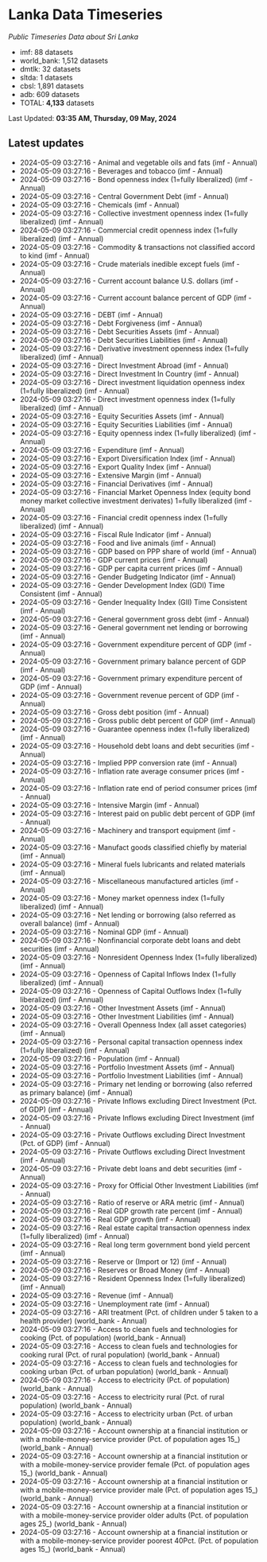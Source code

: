 # Lanka Data Timeseries
*Public Timeseries Data about Sri Lanka*

* imf: 88 datasets
* world_bank: 1,512 datasets
* dmtlk: 32 datasets
* sltda: 1 datasets
* cbsl: 1,891 datasets
* adb: 609 datasets
* TOTAL: **4,133** datasets

Last Updated: **03:35 AM, Thursday, 09 May, 2024**

## Latest updates

* 2024-05-09 03:27:16 - Animal and vegetable oils and fats (imf - Annual)
* 2024-05-09 03:27:16 - Beverages and tobacco (imf - Annual)
* 2024-05-09 03:27:16 - Bond openness index (1=fully liberalized) (imf - Annual)
* 2024-05-09 03:27:16 - Central Government Debt (imf - Annual)
* 2024-05-09 03:27:16 - Chemicals (imf - Annual)
* 2024-05-09 03:27:16 - Collective investment openness index (1=fully liberalized) (imf - Annual)
* 2024-05-09 03:27:16 - Commercial credit openness index (1=fully liberalized) (imf - Annual)
* 2024-05-09 03:27:16 - Commodity & transactions not classified accord to kind (imf - Annual)
* 2024-05-09 03:27:16 - Crude materials inedible except fuels (imf - Annual)
* 2024-05-09 03:27:16 - Current account balance U.S. dollars (imf - Annual)
* 2024-05-09 03:27:16 - Current account balance percent of GDP (imf - Annual)
* 2024-05-09 03:27:16 - DEBT (imf - Annual)
* 2024-05-09 03:27:16 - Debt Forgiveness (imf - Annual)
* 2024-05-09 03:27:16 - Debt Securities Assets (imf - Annual)
* 2024-05-09 03:27:16 - Debt Securities Liabilities (imf - Annual)
* 2024-05-09 03:27:16 - Derivative investment openness index (1=fully liberalized) (imf - Annual)
* 2024-05-09 03:27:16 - Direct Investment Abroad (imf - Annual)
* 2024-05-09 03:27:16 - Direct Investment In Country (imf - Annual)
* 2024-05-09 03:27:16 - Direct investment liquidation openness index (1=fully liberalized) (imf - Annual)
* 2024-05-09 03:27:16 - Direct investment openness index (1=fully liberalized) (imf - Annual)
* 2024-05-09 03:27:16 - Equity Securities Assets (imf - Annual)
* 2024-05-09 03:27:16 - Equity Securities Liabilities (imf - Annual)
* 2024-05-09 03:27:16 - Equity openness index (1=fully liberalized) (imf - Annual)
* 2024-05-09 03:27:16 - Expenditure (imf - Annual)
* 2024-05-09 03:27:16 - Export Diversification Index (imf - Annual)
* 2024-05-09 03:27:16 - Export Quality Index (imf - Annual)
* 2024-05-09 03:27:16 - Extensive Margin (imf - Annual)
* 2024-05-09 03:27:16 - Financial Derivatives (imf - Annual)
* 2024-05-09 03:27:16 - Financial Market Openness Index (equity bond money market collective investment derivates) 1=fully liberalized (imf - Annual)
* 2024-05-09 03:27:16 - Financial credit openness index (1=fully liberalized) (imf - Annual)
* 2024-05-09 03:27:16 - Fiscal Rule Indicator (imf - Annual)
* 2024-05-09 03:27:16 - Food and live animals (imf - Annual)
* 2024-05-09 03:27:16 - GDP based on PPP share of world (imf - Annual)
* 2024-05-09 03:27:16 - GDP current prices (imf - Annual)
* 2024-05-09 03:27:16 - GDP per capita current prices (imf - Annual)
* 2024-05-09 03:27:16 - Gender Budgeting Indicator (imf - Annual)
* 2024-05-09 03:27:16 - Gender Development Index (GDI) Time Consistent (imf - Annual)
* 2024-05-09 03:27:16 - Gender Inequality Index (GII) Time Consistent (imf - Annual)
* 2024-05-09 03:27:16 - General government gross debt (imf - Annual)
* 2024-05-09 03:27:16 - General government net lending or borrowing (imf - Annual)
* 2024-05-09 03:27:16 - Government expenditure percent of GDP (imf - Annual)
* 2024-05-09 03:27:16 - Government primary balance percent of GDP (imf - Annual)
* 2024-05-09 03:27:16 - Government primary expenditure percent of GDP (imf - Annual)
* 2024-05-09 03:27:16 - Government revenue percent of GDP (imf - Annual)
* 2024-05-09 03:27:16 - Gross debt position (imf - Annual)
* 2024-05-09 03:27:16 - Gross public debt percent of GDP (imf - Annual)
* 2024-05-09 03:27:16 - Guarantee openness index (1=fully liberalized) (imf - Annual)
* 2024-05-09 03:27:16 - Household debt loans and debt securities (imf - Annual)
* 2024-05-09 03:27:16 - Implied PPP conversion rate (imf - Annual)
* 2024-05-09 03:27:16 - Inflation rate average consumer prices (imf - Annual)
* 2024-05-09 03:27:16 - Inflation rate end of period consumer prices (imf - Annual)
* 2024-05-09 03:27:16 - Intensive Margin (imf - Annual)
* 2024-05-09 03:27:16 - Interest paid on public debt percent of GDP (imf - Annual)
* 2024-05-09 03:27:16 - Machinery and transport equipment (imf - Annual)
* 2024-05-09 03:27:16 - Manufact goods classified chiefly by material (imf - Annual)
* 2024-05-09 03:27:16 - Mineral fuels lubricants and related materials (imf - Annual)
* 2024-05-09 03:27:16 - Miscellaneous manufactured articles (imf - Annual)
* 2024-05-09 03:27:16 - Money market openness index (1=fully liberalized) (imf - Annual)
* 2024-05-09 03:27:16 - Net lending or borrowing (also referred as overall balance) (imf - Annual)
* 2024-05-09 03:27:16 - Nominal GDP (imf - Annual)
* 2024-05-09 03:27:16 - Nonfinancial corporate debt loans and debt securities (imf - Annual)
* 2024-05-09 03:27:16 - Nonresident Openness Index (1=fully liberalized) (imf - Annual)
* 2024-05-09 03:27:16 - Openness of Capital Inflows Index (1=fully liberalized) (imf - Annual)
* 2024-05-09 03:27:16 - Openness of Capital Outflows Index (1=fully liberalized) (imf - Annual)
* 2024-05-09 03:27:16 - Other Investment Assets (imf - Annual)
* 2024-05-09 03:27:16 - Other Investment Liabilities (imf - Annual)
* 2024-05-09 03:27:16 - Overall Openness Index (all asset categories) (imf - Annual)
* 2024-05-09 03:27:16 - Personal capital transaction openness index (1=fully liberalized) (imf - Annual)
* 2024-05-09 03:27:16 - Population (imf - Annual)
* 2024-05-09 03:27:16 - Portfolio Investment Assets (imf - Annual)
* 2024-05-09 03:27:16 - Portfolio Investment Liabilities (imf - Annual)
* 2024-05-09 03:27:16 - Primary net lending or borrowing (also referred as primary balance) (imf - Annual)
* 2024-05-09 03:27:16 - Private Inflows excluding Direct Investment (Pct. of GDP) (imf - Annual)
* 2024-05-09 03:27:16 - Private Inflows excluding Direct Investment (imf - Annual)
* 2024-05-09 03:27:16 - Private Outflows excluding Direct Investment (Pct. of GDP) (imf - Annual)
* 2024-05-09 03:27:16 - Private Outflows excluding Direct Investment (imf - Annual)
* 2024-05-09 03:27:16 - Private debt loans and debt securities (imf - Annual)
* 2024-05-09 03:27:16 - Proxy for Official Other Investment Liabilities (imf - Annual)
* 2024-05-09 03:27:16 - Ratio of reserve or ARA metric (imf - Annual)
* 2024-05-09 03:27:16 - Real GDP growth rate percent (imf - Annual)
* 2024-05-09 03:27:16 - Real GDP growth (imf - Annual)
* 2024-05-09 03:27:16 - Real estate capital transaction openness index (1=fully liberalized) (imf - Annual)
* 2024-05-09 03:27:16 - Real long term government bond yield percent (imf - Annual)
* 2024-05-09 03:27:16 - Reserve or (Import or 12) (imf - Annual)
* 2024-05-09 03:27:16 - Reserves or Broad Money (imf - Annual)
* 2024-05-09 03:27:16 - Resident Openness Index (1=fully liberalized) (imf - Annual)
* 2024-05-09 03:27:16 - Revenue (imf - Annual)
* 2024-05-09 03:27:16 - Unemployment rate (imf - Annual)
* 2024-05-09 03:27:16 - ARI treatment (Pct. of children under 5 taken to a health provider) (world_bank - Annual)
* 2024-05-09 03:27:16 - Access to clean fuels and technologies for cooking (Pct. of population) (world_bank - Annual)
* 2024-05-09 03:27:16 - Access to clean fuels and technologies for cooking rural (Pct. of rural population) (world_bank - Annual)
* 2024-05-09 03:27:16 - Access to clean fuels and technologies for cooking urban (Pct. of urban population) (world_bank - Annual)
* 2024-05-09 03:27:16 - Access to electricity (Pct. of population) (world_bank - Annual)
* 2024-05-09 03:27:16 - Access to electricity rural (Pct. of rural population) (world_bank - Annual)
* 2024-05-09 03:27:16 - Access to electricity urban (Pct. of urban population) (world_bank - Annual)
* 2024-05-09 03:27:16 - Account ownership at a financial institution or with a mobile-money-service provider (Pct. of population ages 15_) (world_bank - Annual)
* 2024-05-09 03:27:16 - Account ownership at a financial institution or with a mobile-money-service provider female (Pct. of population ages 15_) (world_bank - Annual)
* 2024-05-09 03:27:16 - Account ownership at a financial institution or with a mobile-money-service provider male (Pct. of population ages 15_) (world_bank - Annual)
* 2024-05-09 03:27:16 - Account ownership at a financial institution or with a mobile-money-service provider older adults (Pct. of population ages 25_) (world_bank - Annual)
* 2024-05-09 03:27:16 - Account ownership at a financial institution or with a mobile-money-service provider poorest 40Pct. (Pct. of population ages 15_) (world_bank - Annual)